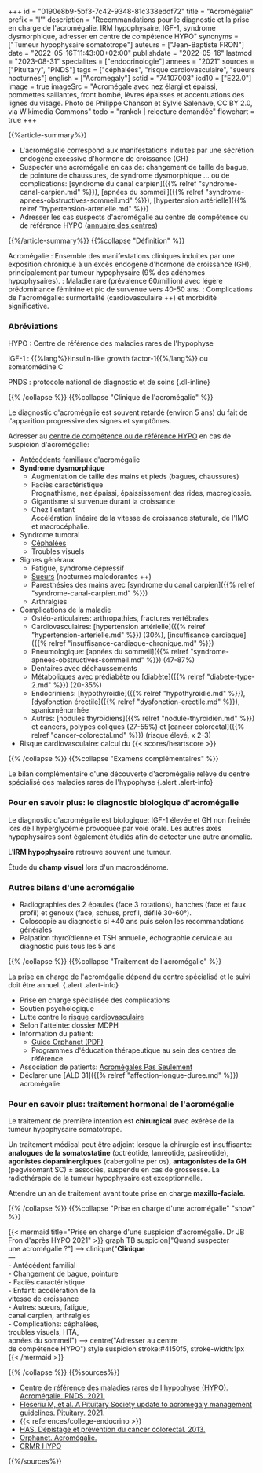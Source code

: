 +++
id = "0190e8b9-5bf3-7c42-9348-81c338eddf72"
title = "Acromégalie"
prefix = "l'"
description = "Recommandations pour le diagnostic et la prise en charge de l'acromégalie. IRM hypophysaire, IGF-1, syndrome dysmorphique, adresser en centre de compétence HYPO"
synonyms = ["Tumeur hypophysaire somatotrope"]
auteurs = ["Jean-Baptiste FRON"]
date = "2022-05-16T11:43:00+02:00"
publishdate = "2022-05-16"
lastmod = "2023-08-31"
specialites = ["endocrinologie"]
annees = "2021"
sources = ["Pituitary", "PNDS"]
tags = ["céphalées", "risque cardiovasculaire", "sueurs nocturnes"]
english = ["Acromegaly"]
sctid = "74107003"
icd10 = ["E22.0"]
image = true
imageSrc = "Acromégale avec nez élargi et épaissi, pommettes saillantes, front bombé, lèvres épaisses et accentuations des lignes du visage. Photo de Philippe Chanson et Sylvie Salenave, CC BY 2.0, via Wikimedia Commons"
todo = "rankok | relecture demandée"
flowchart = true
+++

{{%article-summary%}}

- L'acromégalie correspond aux manifestations induites par une sécrétion endogène excessive d'hormone de croissance (GH)
- Suspecter une acromégalie en cas de: changement de taille de bague, de pointure de chaussures, de syndrome dysmorphique ... ou de complications: [syndrome du canal carpien]({{% relref "syndrome-canal-carpien.md" %}}), [apnées du sommeil]({{% relref "syndrome-apnees-obstructives-sommeil.md" %}}), [hypertension artérielle]({{% relref "hypertension-arterielle.md" %}})
- Adresser les cas suspects d'acromégalie au centre de compétence ou de référence HYPO ([annuaire des centres](http://www.firendo.fr/annuaire-des-membres-de-la-filiere/carte/document/))

{{%/article-summary%}}
{{%collapse "Définition" %}}

Acromégalie
: Ensemble des manifestations cliniques induites par une exposition chronique à un excès endogène d'hormone de croissance (GH), principalement par tumeur hypophysaire (9% des adénomes hypophysaires).
: Maladie rare (prévalence 60/million) avec légère prédominance féminine et pic de survenue vers 40-50 ans.
: Complications de l'acromégalie: surmortalité (cardiovasculaire ++) et morbidité significative.

### Abréviations

HYPO
: Centre de référence des maladies rares de l'hypophyse

IGF-1
: {{%lang%}}insulin-like growth factor-1{{%/lang%}} ou somatomédine C

PNDS
: protocole national de diagnostic et de soins
{.dl-inline}

{{% /collapse %}}
{{%collapse "Clinique de l'acromégalie" %}}

Le diagnostic d'acromégalie est souvent retardé (environ 5 ans) du fait de l'apparition progressive des signes et symptômes.

Adresser au [centre de compétence ou de référence HYPO](http://www.firendo.fr/annuaire-des-membres-de-la-filiere/carte/document/) en cas de suspicion d'acromégalie:

- Antécédents familiaux d'acromégalie
- **Syndrome dysmorphique**
  - Augmentation de taille des mains et pieds (bagues, chaussures)
  - Faciès caractéristique  
    Prognathisme, nez épaissi, épaississement des rides, macroglossie.
  - Gigantisme si survenue durant la croissance
  - Chez l'enfant  
    Accélération linéaire de la vitesse de croissance staturale, de l'IMC et macrocéphalie.
- Syndrome tumoral
  - [Céphalées](/tags/cephalees/)
  - Troubles visuels
- Signes généraux
  - Fatigue, syndrome dépressif
  - [Sueurs](/tags/sueurs-nocturnes/) (nocturnes malodorantes ++)
  - Paresthésies des mains avec [syndrome du canal carpien]({{% relref "syndrome-canal-carpien.md" %}})
  - Arthralgies
- Complications de la maladie
  - Ostéo-articulaires: arthropathies, fractures vertébrales
  - Cardiovasculaires: [hypertension artérielle]({{% relref "hypertension-arterielle.md" %}}) (30%), [insuffisance cardiaque]({{% relref "insuffisance-cardiaque-chronique.md" %}})
  - Pneumologique: [apnées du sommeil]({{% relref "syndrome-apnees-obstructives-sommeil.md" %}}) (47-87%)
  - Dentaires avec déchaussements
  - Métaboliques avec prédiabète ou [diabète]({{% relref "diabete-type-2.md" %}}) (20-35%)
  - Endocriniens: [hypothyroïdie]({{% relref "hypothyroidie.md" %}}), [dysfonction érectile]({{% relref "dysfonction-erectile.md" %}}), spanioménorrhée
  - Autres: [nodules thyroïdiens]({{% relref "nodule-thyroidien.md" %}}) et cancers, polypes coliques (27-55%) et [cancer colorectal]({{% relref "cancer-colorectal.md" %}}) (risque élevé, x 2-3)
- Risque cardiovasculaire: calcul du {{< scores/heartscore >}}

{{% /collapse %}}
{{%collapse "Examens complémentaires" %}}

Le bilan complémentaire d'une découverte d'acromégalie relève du centre spécialisé des maladies rares de l'hypophyse
{.alert .alert-info}

### Pour en savoir plus: le diagnostic biologique d'acromégalie

Le diagnostic d'acromégalie est biologique: IGF-1 élevée et GH non freinée lors de l'hyperglycémie provoquée par voie orale. Les autres axes hypophysaires sont également étudiés afin de détecter une autre anomalie.

L'**IRM hypophysaire** retrouve souvent une tumeur.

Étude du **champ visuel** lors d'un macroadénome.

### Autres bilans d'une acromégalie

- Radiographies des 2 épaules (face 3 rotations), hanches (face et faux profil) et genoux (face, schuss, profil, défilé 30-60°).
- Coloscopie au diagnostic si +40 ans puis selon les recommandations générales
- Palpation thyroïdienne et TSH annuelle, échographie cervicale au diagnostic puis tous les 5 ans

{{% /collapse %}}
{{%collapse "Traitement de l'acromégalie" %}}

La prise en charge de l'acromégalie dépend du centre spécialisé et le suivi doit être annuel.
{.alert .alert-info}

- Prise en charge spécialisée des complications
- Soutien psychologique
- Lutte contre le [risque cardiovasculaire](/tags/risque-cardiovasculaire/)
- Selon l'atteinte: dossier MDPH
- Information du patient:
  - [Guide Orphanet (PDF)](https://www.orpha.net/pdfs/data/patho/Pub/fr/Acromegalie-FRfrPub408v01.pdf)
  - Programmes d'éducation thérapeutique au sein des centres de référence
- Association de patients: [Acromégales Pas Seulement](https://www.acromegalie-asso.org)
- Déclarer une [ALD 31]({{% relref "affection-longue-duree.md" %}}) acromégalie

### Pour en savoir plus: traitement hormonal de l'acromégalie

Le traitement de première intention est **chirurgical** avec exérèse de la tumeur hypophysaire somatotrope.

Un traitement médical peut être adjoint lorsque la chirurgie est insuffisante: **analogues de la somatostatine** (octréotide, lanréotide, pasiréotide), **agonistes dopaminergiques** (cabergoline per os), **antagonistes de la GH** (pegvisomant SC) ± associés, suspendu en cas de grossesse. La radiothérapie de la tumeur hypophysaire est exceptionnelle.

Attendre un an de traitement avant toute prise en charge **maxillo-faciale**.

{{% /collapse %}}
{{%collapse "Prise en charge d'une acromégalie" "show" %}}

{{< mermaid title="Prise en charge d'une suspicion d'acromégalie. Dr JB Fron d'après HYPO 2021" >}}
graph TB
  suspicion["Quand suspecter<br>une acromégalie ?"] --> clinique("<b>Clinique</b><br>—<br>- Antécédent familial<br>- Changement de bague, pointure<br>- Faciès caractéristique<br>- Enfant: accélération de la<br>vitesse de croissance<br>- Autres: sueurs, fatigue,<br>canal carpien, arthralgies<br>- Complications: céphalées,<br>troubles visuels, HTA,<br>apnées du sommeil") --> centre("Adresser au centre<br>de compétence HYPO")
  style suspicion stroke:#4150f5, stroke-width:1px
{{< /mermaid >}}

{{% /collapse %}}
{{%sources%}}

- [Centre de référence des maladies rares de l'hypophyse (HYPO). Acromégalie. PNDS. 2021.](https://www.has-sante.fr/jcms/p_3292767/fr/acromegalie)
- [Fleseriu M, et al. A Pituitary Society update to acromegaly management guidelines. Pituitary. 2021.](https://link.springer.com/article/10.1007/s11102-020-01091-7)
- {{< references/college-endocrino >}}
- [HAS. Dépistage et prévention du cancer colorectal. 2013.](https://www.has-sante.fr/jcms/c_1623732/fr/depistage-et-prevention-du-cancer-colorectal)
- [Orphanet. Acromégalie.](https://www.orpha.net/fr/disease/detail/963?name=acrom%C3%A9galie&mode=name)
- [CRMR HYPO](https://fr.ap-hm.fr/site/defhy)

{{%/sources%}}
